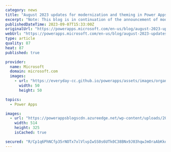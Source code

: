 ```yaml
---
category: news
title: "August 2023 updates for modernization and theming in Power Apps"
excerpt: "Note: This blog is in continuation of the announcement of modern controls coming to canvas apps &amp; new look for model driven apps. You can find the July 2023 updates here. Modern controls updates in canvas apps In the month of August, there was critical progress made on the journey to modernize Power"
publishedDateTime: 2023-09-07T15:33:00Z
originalUrl: "https://powerapps.microsoft.com/en-us/blog/august-2023-updates-for-modernization-and-theming-in-power-apps/"
webUrl: "https://powerapps.microsoft.com/en-us/blog/august-2023-updates-for-modernization-and-theming-in-power-apps/"
type: article
quality: 87
heat: 87
published: true

provider:
  name: Microsoft
  domain: microsoft.com
  images:
    - url: "https://everyday-cc.github.io/powerapps/assets/images/organizations/microsoft.com-50x50.jpg"
      width: 50
      height: 50

topics:
  - Power Apps

images:
  - url: "https://powerappsblogscdn.azureedge.net/wp-content/uploads/2023/08/Screenshot-2023-08-28-at-10.58.20-PM.png"
    width: 514
    height: 325
    isCached: true

secured: "R/Cp1q6PhNCfp35rNOTx7xlVlvpIwSS0s6UTk0C38BNx9J03hqwJmOraAbKkqW8kNp7Kdue2G2d183JU8dgJNDmznW7r1CTZ9oGharyxbUHAIdGvoTIuUT3DHSku5XehxY/K5lpG2Zzq4vV69seA6udgM/nTo39Dp13kUU2MvMoKKnDZN5AWYL7Ma//FpxEB2Ommqmv4h04Hl5ASfGM8WPaW1BHOXPt8RrnYHYKAcxcUt6UiuDxEkFzqDfFNfVYZziwVeEFUKMDXRDgVQF/4yA8+oZijVwSTeXTiiXqzfciK2SEvvYrsmoFkgfX3EKEpFLlwiHXQ4KviQa/SXZHlQ4hiZafD24uqLrtHZkVxRm8=;Xi5sGeuOlCjZF0+m8cvsQg=="
---
```


